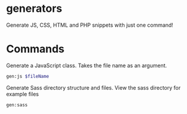 # generators
Generate JS, CSS, HTML and PHP snippets with just one command!

# Commands

Generate a JavaScript class. Takes the file name as an argument.

```bash
gen:js $fileName
```

Generate Sass directory structure and files. View the sass directory for example files

```bash
gen:sass
```